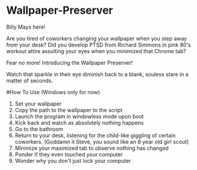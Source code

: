 # Wallpaper-Preserver
Billy Mays here!

Are you tired of coworkers changing your wallpaper when you step away from your desk? Did you develop PTSD from Richard Simmons in pink 80's workout attire assulting your eyes when you minimized that Chrome tab?

Fear no more! Introducing the Wallpaper Preserver!

Watch that sparkle in their eye diminish back to a blank, souless stare in a matter of seconds.

#How To Use (Windows only for now)
1) Set your wallpaper
2) Copy the path to the wallpaper to the script
3) Launch the program in windowless mode upon boot
4) Kick back and watch as absolutely nothing happens
5) Go to the bathroom
6) Return to your desk, listening for the child-like giggling of certain coworkers. (Goddamn it Steve, you sound like an 8 year old girl scout)
7) Minimize your maximized tab to observe nothing has changed
8) Ponder if they even touched your computer
9) Wonder why you don't just lock your computer
